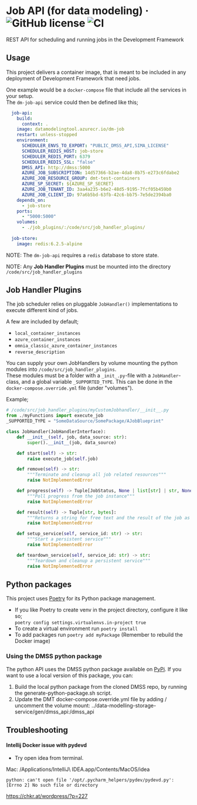# Job API (for data modeling) &middot; ![GitHub license](https://img.shields.io/badge/license-MIT-blue.svg) ![CI](https://github.com/equinor/dm-job/actions/workflows/on-main-push.yaml/badge.svg)

REST API for scheduling and running jobs in the Development Framework

## Usage

This project delivers a container image, that is meant to be included in any deployment of Development Framework that need jobs.

One example would be a `docker-compose` file that include all the services in your setup.  
The `dm-job-api` service could then be defined like this;

```yaml
  job-api:
    build:
      context: .
    image: datamodelingtool.azurecr.io/dm-job
    restart: unless-stopped
    environment:
      SCHEDULER_ENVS_TO_EXPORT: "PUBLIC_DMSS_API,SIMA_LICENSE"
      SCHEDULER_REDIS_HOST: job-store
      SCHEDULER_REDIS_PORT: 6379
      SCHEDULER_REDIS_SSL: "false"
      DMSS_API: http://dmss:5000
      AZURE_JOB_SUBSCRIPTION: 14d57366-b2ae-4da8-8b75-e273c6fdabe2
      AZURE_JOB_RESOURCE_GROUP: dmt-test-containers
      AZURE_SP_SECRET: ${AZURE_SP_SECRET}
      AZURE_JOB_TENANT_ID: 3aa4a235-b6e2-48d5-9195-7fcf05b459b0
      AZURE_JOB_CLIENT_ID: 97a6b5bd-63fb-42c6-bb75-7e5de2394ba0
    depends_on:
      - job-store
    ports:
      - "5000:5000"
    volumes:
      - ./job_plugins/:/code/src/job_handler_plugins/
  
  job-store:
    image: redis:6.2.5-alpine
```

NOTE: The `dm-job-api` requires a `redis` database to store state.

NOTE: Any __Job Handler Plugins__ must be mounted into the directory `/code/src/job_handler_plugins`

## Job Handler Plugins

The job scheduler relies on pluggable `JobHandler()` implementations to execute different kind of jobs.

A few are included by default;
    
  - `local_container_instances`
  - `azure_container_instances`
  - `omnia_classic_azure_container_instances`
  - `reverse_description`

You can supply your own JobHandlers by volume mounting the python modules into `/code/src/job_handler_plugins`.  
These modules must be a folder with a `_init_.py`-file with a `JobHandler`-class, and a global variable `_SUPPORTED_TYPE`.
This can be done in the `docker-compose.override.yml` file (under "volumes").

Example;

```python
# /code/src/job_handler_plugins/myCustomJobhandler/__init__.py
from ./myFunctions import execute_job
_SUPPORTED_TYPE = "SomeDataSource/SomePackage/AJobBlueprint"

class JobHandler(JobHandlerInterface):
    def __init__(self, job, data_source: str):
        super().__init__(job, data_source)

    def start(self) -> str:
        raise execute_job(self.job)

    def remove(self) -> str:
        """Terminate and cleanup all job related resources"""
        raise NotImplementedError

    def progress(self) -> Tuple[JobStatus, None | list[str] | str, None | float]:
        """Poll progress from the job instance"""
        raise NotImplementedError

    def result(self) -> Tuple[str, bytes]:
        """Returns a string for free text and the result of the job as a bytearray"""
        raise NotImplementedError

    def setup_service(self, service_id: str) -> str:
        """Start a persistent service"""
        raise NotImplementedError

    def teardown_service(self, service_id: str) -> str:
        """Teardown and cleanup a persistent service"""
        raise NotImplementedError

```

## Python packages

This project uses [Poetry](https://poetry.eustace.io/docs/) for its Python package management.

* If you like Poetry to create venv in the project directory, configure it like so;  
```poetry config settings.virtualenvs.in-project true```
* To create a virtual environment run `poetry install`
* To add packages run `poetry add myPackage` (Remember to rebuild the Docker image)

### Using the DMSS python package
The python API uses the DMSS python package available on [PyPi](https://pypi.org/project/dmss-api/).
If you want to use a local version of this package, you can: 

1) Build the local python package from the cloned DMSS repo, by running the generate-python-package.sh script.
2) Update the DMT docker-compose.override.yml file by adding / uncomment the volume mount: ../data-modelling-storage-service/gen/dmss_api:/dmss_api


## Troubleshooting

#### Intellij Docker issue with pydevd

* Try open idea from terminal.

Mac:  /Applications/IntelliJ\ IDEA.app/Contents/MacOS/idea

`python: can't open file '/opt/.pycharm_helpers/pydev/pydevd.py': [Errno 2] No such file or directory`

<https://chkr.at/wordpress/?p=227>
